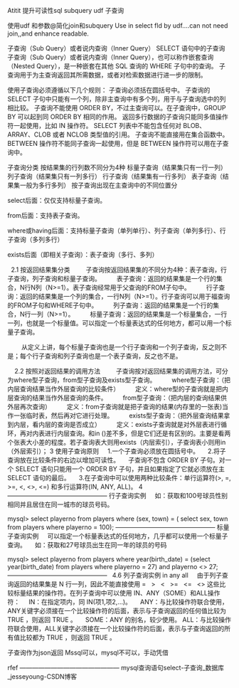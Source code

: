 Atitit 提升可读性sql subquery udf 子查询



使用udf 和参数@简化join和subquery
Use in select fld by udf....can not need join,,and enhance readable.


子查询（Sub Query）或者说内查询（Inner Query）
SELECT 语句中的子查询
子查询（Sub Query）或者说内查询（Inner Query），也可以称作嵌套查询（Nested Query），是一种嵌套在其他 SQL 查询的 WHERE 子句中的查询。
子查询用于为主查询返回其所需数据，或者对检索数据进行进一步的限制。


使用子查询必须遵循以下几个规则：
子查询必须括在圆括号中。 子查询的 SELECT 子句中只能有一个列，除非主查询中有多个列，用于与子查询选中的列相比较。 子查询不能使用 ORDER BY，不过主查询可以。在子查询中，GROUP BY 可以起到同 ORDER BY 相同的作用。 返回多行数据的子查询只能同多值操作符一起使用，比如 IN 操作符。 SELECT 列表中不能包含任何对 BLOB、ARRAY、CLOB 或者 NCLOB 类型值的引用。 子查询不能直接用在集合函数中。 BETWEEN 操作符不能同子查询一起使用，但是 BETWEEN 操作符可以用在子查询中。


子查询分类
按结果集的行列数不同分为4种
标量子查询（结果集只有一行一列）
列子查询（结果集只有一列多行）
行子查询（结果集有一行多列）
表子查询（结果集一般为多行多列）
按子查询出现在主查询中的不同位置分

select后面：仅仅支持标量子查询。


from后面：支持表子查询。


where或having后面：支持标量子查询（单列单行）、列子查询（单列多行）、行子查询（多列多行）


exists后面（即相关子查询）：表子查询（多行、多列）


  
2.1 按返回结果集分类
        子查询按返回结果集的不同分为4种：表子查询，行子查询，列子查询和标量子查询。
        表子查询：返回的结果集是一个行的集合，N行N列（N>=1）。表子查询经常用于父查询的FROM子句中。
        行子查询：返回的结果集是一个列的集合，一行N列（N>=1）。行子查询可以用于福查询的FROM子句和WHERE子句中。
        列子查询：返回的结果集是一个行的集合，N行一列（N>=1）。
        标量子查询：返回的结果集是一个标量集合，一行一列，也就是一个标量值。可以指定一个标量表达式的任何地方，都可以用一个标量子查询。

        从定义上讲，每个标量子查询也是一个行子查询和一个列子查询，反之则不是；每个行子查询和列子查询也是一个表子查询，反之也不是。

    2.2 按照对返回结果的调用方法
        子查询按对返回结果集的调用方法，可分为where型子查询，from型子查询及exists型子查询。
        where型子查询：（把内层查询结果当作外层查询的比较条件）
        定义：where型的子查询就是把内层查询的结果当作外层查询的条件。
        from型子查询：（把内层的查询结果供外层再次查询）
        定义：from子查询就是把子查询的结果(内存里的一张表)当作一张临时表，然后再对它进行处理。
        exists型子查询：（把外层查询结果拿到内层，看内层的查询是否成立）
        定义：exists子查询就是对外层表进行循环，再对内表进行内层查询。和in ()差不多，但是它们还是有区别的。主要是看两个张表大小差的程度。若子查询表大则用exists（内层索引），子查询表小则用in（外层索引）；
3 使用子查询原则
    1.一个子查询必须放在圆括号中。
    2.将子查询放在比较条件的右边以增加可读性。
    子查询不包含 ORDER BY 子句。对一个 SELECT 语句只能用一个 ORDER BY 子句，并且如果指定了它就必须放在主 SELECT 语句的最后。
    3.在子查询中可以使用两种比较条件：单行运算符(>, =, >=, <, <>, <=) 和多行运算符(IN, ANY, ALL)。
4
————————————————
行子查询实例
    如：获取和100号球员性别相同并且居住在同一城市的球员号码。

mysql> select playerno 
from players 
where (sex, town) = (
    select sex, town 
    from players 
    where playerno = 100);
————————————————
标量子查询实例 
    可以指定一个标量表达式的任何地方，几乎都可以使用一个标量子查询。
    如：获取和27号球员出生在同一年的球员的号码

mysql> select playerno 
from players 
where year(birth_date) = 
    (select year(birth_date) 
    from players 
    where playerno = 27) 
and playerno <> 27;
————————————————
  4.6 列子查询实例 in any all
    由于列子查询返回的结果集是 N 行一列，因此不能直接使用 =   >   <   >=   <=   <> 这些比较标量结果的操作符。在列子查询中可以使用 IN、ANY（SOME）和ALL操作符：
    IN：在指定项内，同 IN(项1,项2,…)。
    ANY：与比较操作符联合使用，ANY关键字必须接在一个比较操作符的后面，表示与子查询返回的任何值比较为 TRUE ，则返回 TRUE 。
    SOME：ANY 的别名，较少使用。
ALL：与比较操作符联合使用，ALL关键字必须接在一个比较操作符的后面，表示与子查询返回的所有值比较都为 TRUE ，则返回 TRUE 。


子查询作为json返回
Mssql可以，mysql不可以，手动凭借


rfef
————————————————
mysql查询语句select-子查询_数据库_jesseyoung-CSDN博客
